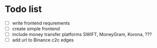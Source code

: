 # Todo list

- [ ] write frontend requrements
- [ ] create simple frontend
- [ ] include money transfer platforms SWIFT, MoneyGram, Korona, ???
- [ ] add url to Binance c2c edges
